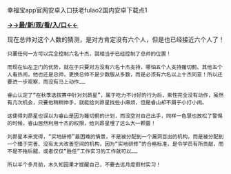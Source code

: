 幸福宝app官网安卓入口扶老fulao2国内安卓下载点1


**<a href="http://www.baidu.com/link?url=7_xtFUWki7hexbSrF9U18DvNUoYAjH8P5i8sQYawypq&wd">→→最/新/观/看/入/口←←</a>**


现在总帅对这个人数的猜测，是对方肯定没有六个人，但是也已经接近六个人了！

    只要任何一方可以完全控制六名十杰，就相当于已经控制了总帅的位置！

    而现在仙左卫门的优势，就在于只要对方没有六名十杰支持，哪怕五个人支持薙切蓟、其他五个人看热闹，他也还是总帅，更换总帅不是少数服从多数，而是必须有六名以上十杰同意！所以还要进一步观察，而没有马上动作……

    睿山认定了“在秋季选拔赛中针对刘昴星”，属于吃力不讨好的行为后，索性完全没有动作，虽然有几次机会，只要他稍稍伸手，就能给刘昴星找些小麻烦，但是睿山却不屑于小打小闹。

    这使得刘昴星也误以为睿山是因为薙切蓟的计划，而没空对自己出手，同样一色慧也放松了警惕的时候，睿山居然利用十杰的权限，给刘昴星埋了这么大一颗雷！

    刘昴星本来觉得，“实地研修”最困难的情景，不是被分配到一个漏洞百出的机构，而是被分配到一个臻于完善、没有太大改善空间的机构，因为“实地研修”的合格标准，是令学员有所贡献，而不是不拖后腿，或者仅仅“胜任”工作实习的工作就可以……

    所以半个多月前，木久知园果才提醒自己，不要去远月度假村实习！
